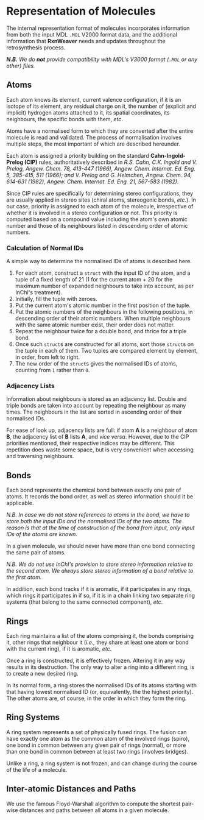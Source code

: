 # Representation of Molecules

The internal representation format of molecules incorporates
information from both the input MDL `.MOL` V2000 format data, and the
additional information that **RxnWeaver** needs and updates throughout
the retrosynthesis process.

**_N.B._** _We do **not** provide compatibility with MDL's V3000
  format (`.MOL` or any other) files._

## Atoms

Each atom knows its element, current valence configuration, if it is
an isotope of its element, any residual charge on it, the number of
(explicit and implicit) hydrogen atoms attached to it, its spatial
coordinates, its neighbours, the specific bonds with them, _etc_.

Atoms have a normalised form to which they are converted after the
entire molecule is read and validated.  The process of normalisation
involves multiple steps, the most important of which are described
hereunder.

Each atom is assigned a priority building on the standard
**Cahn-Ingold-Prelog (CIP)** rules, authoritatively described in
*R.S. Cahn, C.K. Ingold and V. Prelog, Angew. Chem. 78, 413-447
(1966), Angew. Chem. Internat. Ed. Eng. 5, 385-415, 511 (1966); and
V. Prelog and G. Helmchen, Angew. Chem. 94, 614-631 (1982),
Angew. Chem. Internat. Ed. Eng. 21, 567-583 (1982)*.

Since CIP rules are specifically for determining stereo
configurations, they are usually applied in stereo sites (chiral
atoms, stereogenic bonds, _etc_.).  In our case, priority is assigned
to each atom of the molecule, irrespective of whether it is involved
in a stereo configuration or not.  This priority is computed based on
a compound value including the atom's own atomic number and those of
its neighbours listed in descending order of atomic numbers.

### Calculation of Normal IDs

A simple way to determine the normalised IDs of atoms is described
here.

1. For each atom, construct a `struct` with the input ID of the atom,
   and a tuple of a fixed length of 21 (1 for the current atom + 20
   for the maximum number of expanded neighbours to take into account,
   as per InChI's treatment).
1. Initially, fill the tuple with zeroes.
1. Put the current atom's atomic number in the first position of the
   tuple.
1. Put the atomic numbers of the neighbours in the following
   positions, in descending order of their atomic numbers.  When
   multiple neighbours with the same atomic number exist, their order
   does not matter.
1. Repeat the neighbour twice for a double bond, and thrice for a
   triple bond.
1. Once such `struct`s are constructed for all atoms, sort those
   `struct`s on the tuple in each of them.  Two tuples are compared
   element by element, in order, from left to right.
1. The new order of the `struct`s gives the normalised IDs of atoms,
   counting from `1` rather than `0`.

### Adjacency Lists

Information about neighbours is stored as an adjacency list.  Double
and triple bonds are taken into account by repeating the neighbour as
many times.  The neighbours in the list are sorted in ascending order
of their normalised IDs.

For ease of look up, adjacency lists are full: if atom **A** is a
neighbour of atom **B**, the adjacency list of **B** lists **A**, and
_vice versa_.  However, due to the CIP priorities mentioned, their
respective indices may be different.  This repetition does waste some
space, but is very convenient when accessing and traversing
neighbours.

## Bonds

Each bond represents the chemical bond between exactly one pair of
atoms.  It records the bond order, as well as stereo information
should it be applicable.

*N.B. In case we do not store references to atoms in the bond, we have
 to store both the input IDs and the normalised IDs of the two atoms.
 The reason is that at the time of construction of the bond from
 input, only input IDs of the atoms are known.*

In a given molecule, we should never have more than one bond
connecting the same pair of atoms.

*N.B. We do not use InChI's provision to store stereo information
 relative to the second atom.  We always store stereo information of a
 bond relative to the first atom.*

In addition, each bond tracks if it is aromatic, if it participates in
any rings, which rings it participates in if so, if it is in a chain
linking two separate ring systems (that belong to the same connected
component), _etc_.

## Rings

Each ring maintains a list of the atoms comprising it, the bonds
comprising it, other rings that neighbour it (_i.e.,_ they share at
least one atom or bond with the current ring), if it is aromatic,
_etc_.

Once a ring is constructed, it is effectively frozen.  Altering it in
any way results in its destruction.  The only way to alter a ring into
a different ring, is to create a new desired ring.

In its normal form, a ring stores the normalised IDs of its atoms
starting with that having lowest normalised ID (or, equivalently, the
the highest priority).  The other atoms are, of course, in the order
in which they form the ring.

## Ring Systems

A ring system represents a set of physically fused rings.  The fusion
can have exactly one atom as the common atom of the involved rings
(spiro), one bond in common between any given pair of rings (normal),
or more than one bond in common between at least two rings (involves
bridges).

Unlike a ring, a ring system is not frozen, and can change during the
course of the life of a molecule.

## Inter-atomic Distances and Paths

We use the famous Floyd-Warshall algorithm to compute the shortest
pair-wise distances and paths between all atoms in a given molecule.
